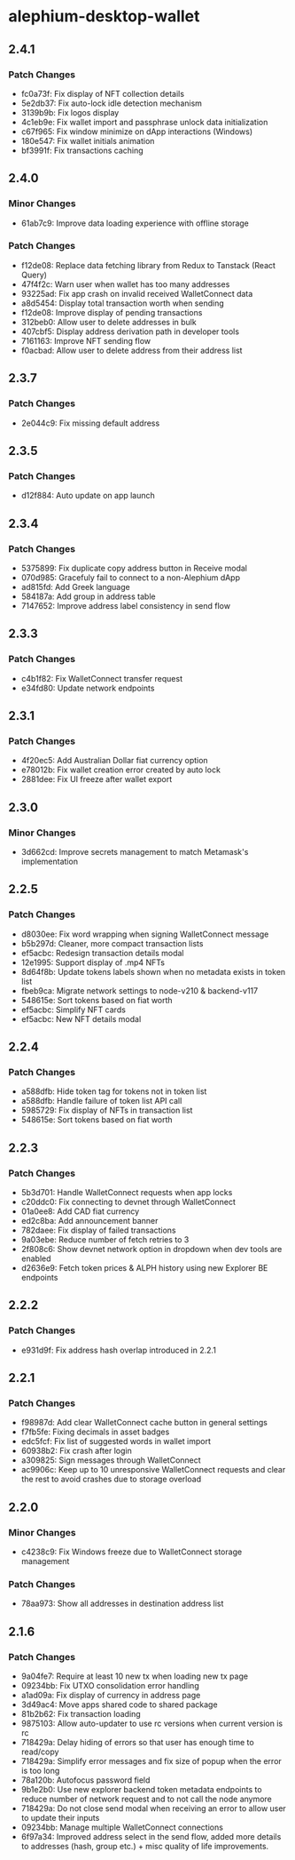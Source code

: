 # alephium-desktop-wallet

## 2.4.1

### Patch Changes

- fc0a73f: Fix display of NFT collection details
- 5e2db37: Fix auto-lock idle detection mechanism
- 3139b9b: Fix logos display
- 4c1eb9e: Fix wallet import and passphrase unlock data initialization
- c67f965: Fix window minimize on dApp interactions (Windows)
- 180e547: Fix wallet initials animation
- bf3991f: Fix transactions caching

## 2.4.0

### Minor Changes

- 61ab7c9: Improve data loading experience with offline storage

### Patch Changes

- f12de08: Replace data fetching library from Redux to Tanstack (React Query)
- 47f4f2c: Warn user when wallet has too many addresses
- 93225ad: Fix app crash on invalid received WalletConnect data
- a8d5454: Display total transaction worth when sending
- f12de08: Improve display of pending transactions
- 312beb0: Allow user to delete addresses in bulk
- 407cbf5: Display address derivation path in developer tools
- 7161163: Improve NFT sending flow
- f0acbad: Allow user to delete address from their address list

## 2.3.7

### Patch Changes

- 2e044c9: Fix missing default address

## 2.3.5

### Patch Changes

- d12f884: Auto update on app launch

## 2.3.4

### Patch Changes

- 5375899: Fix duplicate copy address button in Receive modal
- 070d985: Gracefuly fail to connect to a non-Alephium dApp
- ad815fd: Add Greek language
- 584187a: Add group in address table
- 7147652: Improve address label consistency in send flow

## 2.3.3

### Patch Changes

- c4b1f82: Fix WalletConnect transfer request
- e34fd80: Update network endpoints

## 2.3.1

### Patch Changes

- 4f20ec5: Add Australian Dollar fiat currency option
- e78012b: Fix wallet creation error created by auto lock
- 2881dee: Fix UI freeze after wallet export

## 2.3.0

### Minor Changes

- 3d662cd: Improve secrets management to match Metamask's implementation

## 2.2.5

### Patch Changes

- d8030ee: Fix word wrapping when signing WalletConnect message
- b5b297d: Cleaner, more compact transaction lists
- ef5acbc: Redesign transaction details modal
- 12e1995: Support display of .mp4 NFTs
- 8d64f8b: Update tokens labels shown when no metadata exists in token list
- fbeb9ca: Migrate network settings to node-v210 & backend-v117
- 548615e: Sort tokens based on fiat worth
- ef5acbc: Simplify NFT cards
- ef5acbc: New NFT details modal

## 2.2.4

### Patch Changes

- a588dfb: Hide token tag for tokens not in token list
- a588dfb: Handle failure of token list API call
- 5985729: Fix display of NFTs in transaction list
- 548615e: Sort tokens based on fiat worth

## 2.2.3

### Patch Changes

- 5b3d701: Handle WalletConnect requests when app locks
- c20ddc0: Fix connecting to devnet through WalletConnect
- 01a0ee8: Add CAD fiat currency
- ed2c8ba: Add announcement banner
- 782daee: Fix display of failed transactions
- 9a03ebe: Reduce number of fetch retries to 3
- 2f808c6: Show devnet network option in dropdown when dev tools are enabled
- d2636e9: Fetch token prices & ALPH history using new Explorer BE endpoints

## 2.2.2

### Patch Changes

- e931d9f: Fix address hash overlap introduced in 2.2.1

## 2.2.1

### Patch Changes

- f98987d: Add clear WalletConnect cache button in general settings
- f7fb5fe: Fixing decimals in asset badges
- edc5fcf: Fix list of suggested words in wallet import
- 60938b2: Fix crash after login
- a309825: Sign messages through WalletConnect
- ac9906c: Keep up to 10 unresponsive WalletConnect requests and clear the rest to avoid crashes due to storage overload

## 2.2.0

### Minor Changes

- c4238c9: Fix Windows freeze due to WalletConnect storage management

### Patch Changes

- 78aa973: Show all addresses in destination address list

## 2.1.6

### Patch Changes

- 9a04fe7: Require at least 10 new tx when loading new tx page
- 09234bb: Fix UTXO consolidation error handling
- a1ad09a: Fix display of currency in address page
- 3d49ac4: Move apps shared code to shared package
- 81b2b62: Fix transaction loading
- 9875103: Allow auto-updater to use rc versions when current version is rc
- 718429a: Delay hiding of errors so that user has enough time to read/copy
- 718429a: Simplify error messages and fix size of popup when the error is too long
- 78a120b: Autofocus password field
- 9b1e2b0: Use new explorer backend token metadata endpoints to reduce number of network request and to not call the node anymore
- 718429a: Do not close send modal when receiving an error to allow user to update their inputs
- 09234bb: Manage multiple WalletConnect connections
- 6f97a34: Improved address select in the send flow, added more details to addresses (hash, group etc.) + misc quality of life improvements.
